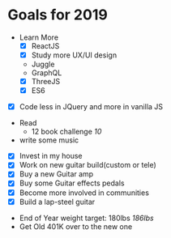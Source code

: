 # Goals for 2019
- Learn More  
  - [x] ReactJS  
  - [x] Study more UX/UI design  
  - Juggle  
  - GraphQL
  - [x] ThreeJS   
  - [x] ES6  
- [x] Code less in JQuery and more in vanilla JS
- Read  
  - 12 book challenge *10*
- write some music  
- [x] Invest in my house  
- [x] Work on new guitar build(custom or tele)  
- [x] Buy a new Guitar amp  
- [x] Buy some Guitar effects pedals
- [x] Become more involved in communities  
- [x] Build a lap-steel guitar
- End of Year weight target: 180lbs *186lbs*
- Get Old 401K over to the new one